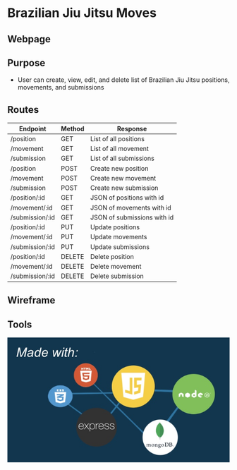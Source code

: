 # **Brazilian Jiu Jitsu Moves**

## Webpage

## Purpose

- User can create, view, edit, and delete list of Brazilian Jiu Jitsu positions, movements, and submissions

## Routes

|Endpoint|Method|Response|
|--------|------|--------|
|/position|GET|List of all positions|
|/movement|GET|List of all movement|
|/submission|GET|List of all submissions|
|/position|POST|Create new position|
|/movement|POST|Create new movement|
|/submission|POST|Create new submission|
|/position/:id|GET|JSON of positions with id|
|/movement/:id|GET|JSON of movements with id|
|/submission/:id|GET|JSON of submissions with id|
|/position/:id|PUT|Update positions|
|/movement/:id|PUT|Update movements|
|/submission/:id|PUT|Update submissions|
|/position/:id|DELETE|Delete position|
|/movement/:id|DELETE|Delete movement|
|/submission/:id|DELETE|Delete submission|

## Wireframe

## Tools
![Example Image](/p2.jpg)
